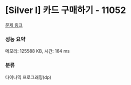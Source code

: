 # [Silver I] 카드 구매하기 - 11052 

[문제 링크](https://www.acmicpc.net/problem/11052) 

### 성능 요약

메모리: 125588 KB, 시간: 164 ms

### 분류

다이나믹 프로그래밍(dp)

